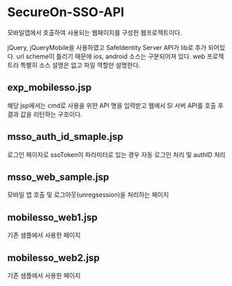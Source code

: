 # SecureOn-SSO-API

모바일앱에서 호출하여 사용되는 웹페이지를 구성한 웹프로젝트이다.

jQuery, jQueryMobile을 사용하였고 SafeIdentity Server API가 lib로 추가 되어있다. url scheme이 틀리기 때문에 ios, android 소스는 구분되어져 있다. web 프로젝트라 특별히 소스 설명은 없고 파일 역할만 설명한다.

## exp_mobilesso.jsp

해당 jsp에서는 cmd로 사용을 위한 API 명을 입력받고 웹에서 SI 서버 API를 호출 후 결과 값을 리턴하는 구조이다.

## msso_auth_id_smaple.jsp

로그인 페이지로 ssoToken이 파라미터로 있는 경우 자동 로그인 처리 및 authID 처리

## msso_web_sample.jsp

모바일 앱 호출 및 로그아웃(unregsession)을 처리하는 페이지

## mobilesso_web1.jsp

기존 샘플에서 사용한 페이지

## mobilesso_web2.jsp

기존 샘플에서 사용한 페이지
